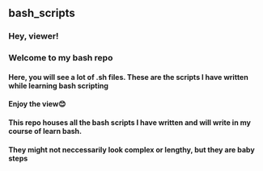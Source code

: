## bash_scripts

### **Hey, viewer!**
### Welcome to my bash repo

#### Here, you will see a lot of .sh files. These are the scripts I have written while learning bash scripting

#### Enjoy the view😊

#### This repo houses all the bash scripts I have written and will write in my course of learn bash.

#### They might not neccessarily look complex or lengthy, but they are baby steps
